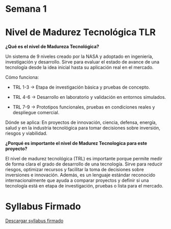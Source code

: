 # Semana 1
# Nivel de Madurez Tecnológica TLR
**¿Qué es el nivel de Madureza Tecnológica?**

Un sistema de 9 niveles creado por la NASA y adoptado en ingeniería, investigación y desarrollo. Sirve para evaluar el estado de avance de una tecnología desde la idea inicial hasta su aplicación real en el mercado.

Cómo funciona:

* TRL 1-3 → Etapa de investigación básica y pruebas de concepto.

* TRL 4-6 → Desarrollo en laboratorio y validación en entornos simulados.

* TRL 7-9 → Prototipos funcionales, pruebas en condiciones reales y despliegue comercial.

Dónde se aplica: En proyectos de innovación, ciencia, defensa, energía, salud y en la industria tecnológica para tomar decisiones sobre inversión, riesgos y viabilidad.

**¿Porqué es importante el nivel de Madurez Tecnologica para este proyecto?**

El nivel de madurez tecnológica (TRL) es importante porque permite medir de forma clara el grado de desarrollo de una tecnología. Sirve para reducir riesgos, optimizar recursos y facilitar la toma de decisiones sobre inversiones e innovación. Además, es un lenguaje estándar reconocido internacionalmente que ayuda a comparar proyectos y definir si una tecnología está en etapa de investigación, pruebas o lista para el mercado.

# Syllabus Firmado

[Descargar syllabus firmado](docs/recursos/archivos/SyllabusFirmado_RodrigoHR_PrIV.pdf)